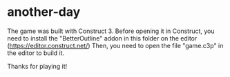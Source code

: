 # another-day

The game was built with Construct 3.
Before opening it in Construct, you need to install the "BetterOutline" addon in this folder on the editor (https://editor.construct.net/)
Then, you need to open the file "game.c3p" in the editor to build it.

Thanks for playing it!
